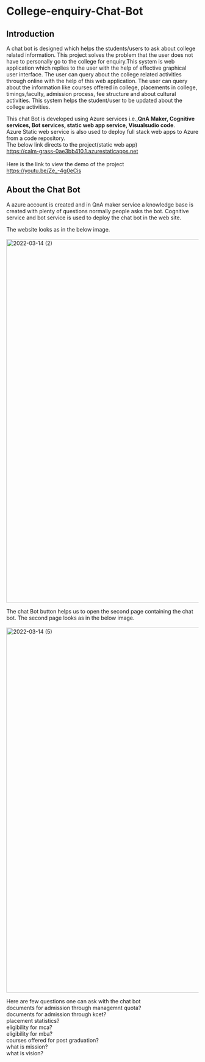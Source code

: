 # College-enquiry-Chat-Bot
## Introduction
  A chat bot is designed which helps the students/users to ask about college related information. This project solves the problem that the user does not have to personally go to the college for enquiry.This system is web application which replies to the user with the help of effective graphical user interface. The user can query about the college related activities through online with the help of this web application. 
  The user can query about the information like courses offered in college, placements in college, timings,faculty, admission process, fee structure and about cultural activities. This system helps the student/user to be updated about the college activities.<br/>

  This chat Bot is developed using Azure services i.e.,**QnA Maker, Cognitive services, Bot services, static web app service, Visualsudio code**.<br/>
  Azure Static web service is also used to deploy full stack web apps to Azure from a code repository.<br/>
 The below link directs to the project(static web app)<br/>
 https://calm-grass-0ae3bb410.1.azurestaticapps.net <br/>
 <br/>
 Here is the link to view the demo of the project<br/>
https://youtu.be/Ze_-4g0eCis<br/>
  
## About the Chat Bot
  A azure account is created and in QnA maker service a knowledge base is created with plenty of questions normally people asks the bot. Cognitive service and bot service is used to deploy the chat bot in the web site.<br/>
  
 The website looks as in the below image.<br/><br/>
 <img width="952" alt="2022-03-14 (2)" src="https://user-images.githubusercontent.com/42642560/158075467-f7ac4ee2-96bf-4071-83a8-dedeed41fbd4.png"><br/>
 
 The chat Bot button helps us to open the second page containing the chat bot.
 The second page looks as in the below image.<br/><br/>
 <img width="956" alt="2022-03-14 (5)" src="https://user-images.githubusercontent.com/42642560/158075700-a73b1272-3ae5-450b-968b-bc9e47e370e2.png"><br/>
 
Here are few questions one can ask with the chat bot<br/>
documents for admission through managemnt quota?<br/>
documents for admission through kcet?<br/>
placement statistics?<br/>
eligibility for mca?<br/>
eligibility for mba?<br/>
courses offered for post graduation?<br/>
what is mission?<br/>
what is vision?<br/>




 
 
 
 
 
 
 



